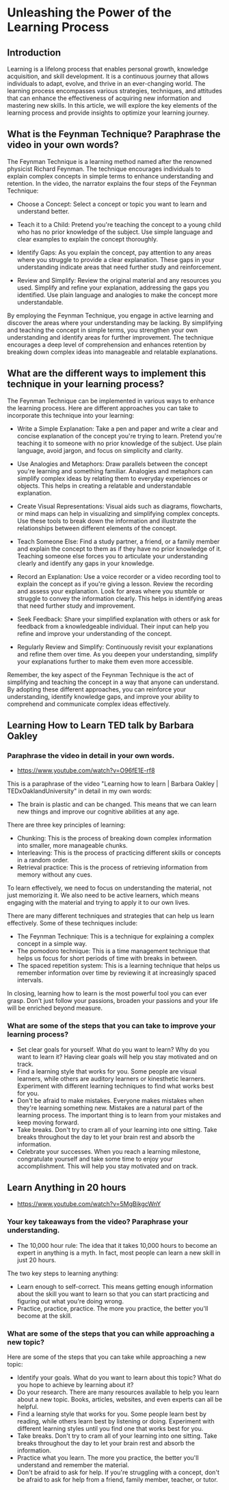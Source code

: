 # Unleashing the Power of the Learning Process

## Introduction
  Learning is a lifelong process that enables personal growth, knowledge acquisition, and skill development. It is a continuous journey that allows individuals to adapt, evolve, and thrive in an ever-changing world. The learning process encompasses various strategies, techniques, and attitudes that can enhance the effectiveness of acquiring new information and mastering new skills. In this article, we will explore the key elements of the learning process and provide insights to optimize your learning journey.

  ## What is the Feynman Technique? Paraphrase the video in your own words?
  The Feynman Technique is a learning method named after the renowned physicist Richard Feynman. The technique encourages individuals to explain complex concepts in simple terms to enhance understanding and retention. In the video, the narrator explains the four steps of the Feynman Technique:

- Choose a Concept: Select a concept or topic you want to learn and understand better.

- Teach it to a Child: Pretend you're teaching the concept to a young child who has no prior knowledge of the subject. Use simple language and clear examples to explain the concept thoroughly.

- Identify Gaps: As you explain the concept, pay attention to any areas where you struggle to provide a clear explanation. These gaps in your understanding indicate areas that need further study and reinforcement.

- Review and Simplify: Review the original material and any resources you used. Simplify and refine your explanation, addressing the gaps you identified. Use plain language and analogies to make the concept more understandable.

By employing the Feynman Technique, you engage in active learning and discover the areas where your understanding may be lacking. By simplifying and teaching the concept in simple terms, you strengthen your own understanding and identify areas for further improvement. The technique encourages a deep level of comprehension and enhances retention by breaking down complex ideas into manageable and relatable explanations.

## What are the different ways to implement this technique in your learning process?
The Feynman Technique can be implemented in various ways to enhance the learning process. Here are different approaches you can take to incorporate this technique into your learning:

- Write a Simple Explanation: Take a pen and paper and write a clear and concise explanation of the concept you're trying to learn. Pretend you're teaching it to someone with no prior knowledge of the subject. Use plain language, avoid jargon, and focus on simplicity and clarity.

- Use Analogies and Metaphors: Draw parallels between the concept you're learning and something familiar. Analogies and metaphors can simplify complex ideas by relating them to everyday experiences or objects. This helps in creating a relatable and understandable explanation.

- Create Visual Representations: Visual aids such as diagrams, flowcharts, or mind maps can help in visualizing and simplifying complex concepts. Use these tools to break down the information and illustrate the relationships between different elements of the concept.

- Teach Someone Else: Find a study partner, a friend, or a family member and explain the concept to them as if they have no prior knowledge of it. Teaching someone else forces you to articulate your understanding clearly and identify any gaps in your knowledge.

- Record an Explanation: Use a voice recorder or a video recording tool to explain the concept as if you're giving a lesson. Review the recording and assess your explanation. Look for areas where you stumble or struggle to convey the information clearly. This helps in identifying areas that need further study and improvement.

- Seek Feedback: Share your simplified explanation with others or ask for feedback from a knowledgeable individual. Their input can help you refine and improve your understanding of the concept.

- Regularly Review and Simplify: Continuously revisit your explanations and refine them over time. As you deepen your understanding, simplify your explanations further to make them even more accessible.

Remember, the key aspect of the Feynman Technique is the act of simplifying and teaching the concept in a way that anyone can understand. By adopting these different approaches, you can reinforce your understanding, identify knowledge gaps, and improve your ability to comprehend and communicate complex ideas effectively.

## Learning How to Learn TED talk by Barbara Oakley

### Paraphrase the video in detail in your own words.
- https://www.youtube.com/watch?v=O96fE1E-rf8

This is a paraphrase of the video "Learning how to learn | Barbara Oakley | TEDxOaklandUniversity" in detail in my own words:

- The brain is plastic and can be changed. This means that we can learn new things and improve our cognitive abilities at any age.


There are three key principles of learning:

- Chunking: This is the process of breaking down complex information into smaller, more manageable chunks.
- Interleaving: This is the process of practicing different skills or concepts in a random order.
- Retrieval practice: This is the process of retrieving information from memory without any cues.

To learn effectively, we need to focus on understanding the material, not just memorizing it. We also need to be active learners, which means engaging with the material and trying to apply it to our own lives.

There are many different techniques and strategies that can help us learn effectively. Some of these techniques include:
- The Feynman Technique: This is a technique for explaining a complex concept in a simple way.
- The pomodoro technique: This is a time management technique that helps us focus for short periods of time with breaks in between.
- The spaced repetition system: This is a learning technique that helps us remember information over time by reviewing it at increasingly spaced intervals.

In closing, learning how to learn is the most powerful tool you can ever grasp. Don't just follow your passions, broaden your passions and your life will be enriched beyond measure.

### What are some of the steps that you can take to improve your learning process?

- Set clear goals for yourself. What do you want to learn? Why do you want to learn it? Having clear goals will help you stay motivated and on track.
- Find a learning style that works for you. Some people are visual learners, while others are auditory learners or kinesthetic learners. Experiment with different learning techniques to find what works best for you.
- Don't be afraid to make mistakes. Everyone makes mistakes when they're learning something new. Mistakes are a natural part of the learning process. The important thing is to learn from your mistakes and keep moving forward.
- Take breaks. Don't try to cram all of your learning into one sitting. Take breaks throughout the day to let your brain rest and absorb the information.
- Celebrate your successes. When you reach a learning milestone, congratulate yourself and take some time to enjoy your accomplishment. This will help you stay motivated and on track.

## Learn Anything in 20 hours
- https://www.youtube.com/watch?v=5MgBikgcWnY
### Your key takeaways from the video? Paraphrase your understanding.

- The 10,000 hour rule: The idea that it takes 10,000 hours to become an expert in anything is a myth. In fact, most people can learn a new skill in just 20 hours.

The two key steps to learning anything:

- Learn enough to self-correct. This means getting enough information about the skill you want to learn so that you can start practicing and figuring out what you're doing wrong.
- Practice, practice, practice. The more you practice, the better you'll become at the skill.

### What are some of the steps that you can while approaching a new topic?

Here are some of the steps that you can take while approaching a new topic:

- Identify your goals. What do you want to learn about this topic? What do you hope to achieve by learning about it?
- Do your research. There are many resources available to help you learn about a new topic. Books, articles, websites, and even experts can all be helpful.
- Find a learning style that works for you. Some people learn best by reading, while others learn best by listening or doing. Experiment with different learning styles until you find one that works best for you.
- Take breaks. Don't try to cram all of your learning into one sitting. Take breaks throughout the day to let your brain rest and absorb the information.
- Practice what you learn. The more you practice, the better you'll understand and remember the material.
- Don't be afraid to ask for help. If you're struggling with a concept, don't be afraid to ask for help from a friend, family member, teacher, or tutor.
